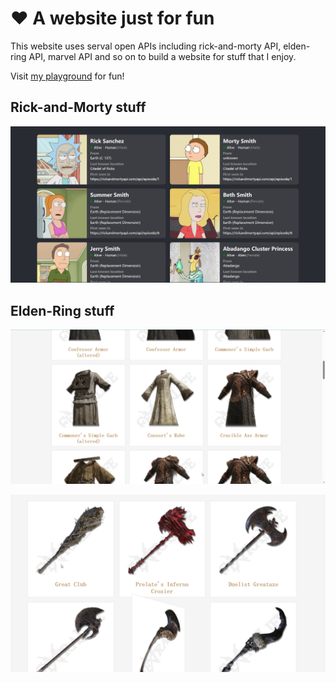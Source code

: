 # ❤ A website just for fun

This website uses serval open APIs including rick-and-morty API, elden-ring API, marvel API and so on to build a website for stuff that I enjoy.

Visit [my playground](https://fun.louisk.xyz) for fun!

## Rick-and-Morty stuff

![](./resources/rick-and-morty/characters.png)

## Elden-Ring stuff

![](./resources/elden-ring/armors.png)

![](./resources/elden-ring/weapons.png)
